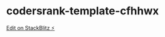 # codersrank-template-cfhhwx

[Edit on StackBlitz ⚡️](https://stackblitz.com/edit/codersrank-template-cfhhwx)